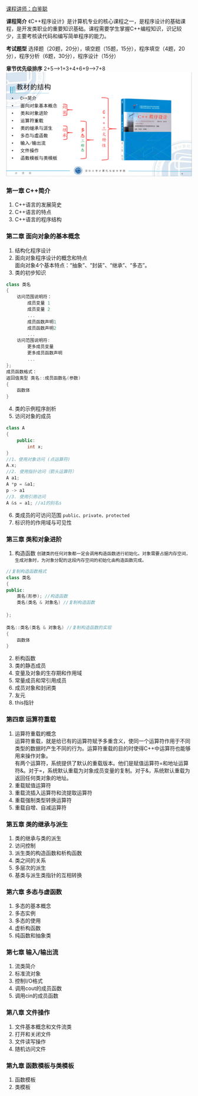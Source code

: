 [课程讲师：白鉴聪](https://csse.szu.edu.cn/pages/user/index?id=1214)

**课程简介**
《C++程序设计》是计算机专业的核心课程之一，是程序设计的基础课程，是开发类职业的重要知识基础。课程需要学生掌握C++编程知识，识记较少，主要考核读代码和编写简单程序的能力。

**考试题型**
选择题（20题，20分），填空题（15题，15分），程序填空（4题，20分），程序分析（6题，30分），程序设计（15分）

**章节优先级排序**
2+5-->1+3+4+6+9-->7+8
![image-20230305175320119](./assets/16780792181883.png)

### 第一章 C++简介
1. C++语言的发展简史
2. C++语言的特点
3. C++语言的程序结构

### 第二章 面向对象的基本概念
1. 结构化程序设计
2. 面向对象程序设计的概念和特点  
   面向对象4个基本特点：“抽象”、“封装”、“继承”、“多态”。  
3. 类的初步知识
```cpp
class 类名
{
    访问范围说明符：   
        成员变量 1
        成员变量 2
        ...
        成员函数声明1
        成员函数声明2
        ...
    访问范围说明符:
        更多成员变量
        更多成员函数声明
        ...
};
成员函数格式： 
返回值类型 类名::成员函数名(参数)
{
    函数体
}
```
4. 类的示例程序剖析
5. 访问对象的成员
```cpp
class A
{
    public:
        int x;
}
//1、使用对象访问 (点运算符)
A.x;
//2. 使用指针访问（箭头运算符）
A a1;
A *p = &a1;
p -> a1
//3. 使用引用访问
A &s = a1; //a1的别名s
```
6. 类成员的可访问范围
`public、private、protected`
7. 标识符的作用域与可见性
### 第三章 类和对象进阶
1. 构造函数
`创建类的任何对象都一定会调用构造函数进行初始化。对象需要占据内存空间，生成对象时，为对象分配的这段内存空间的初始化由构造函数完成。`  
```cpp
//复制构造函数格式
class 类名
{
public:
    类名(形参); //构造函数
    类名(类名 & 对象名) //复制构造函数
    
};

类名::类名(类名 & 对象名) //复制构造函数的实现
{
    函数体
}
```
2. 析构函数
3. 类的静态成员
4. 变量及对象的生存期和作用域
5. 常量成员和常引用成员
6. 成员对象和封闭类
7. 友元
8. this指针
### 第四章 运算符重载
1. 运算符重载的概念  
    运算符重载，就是给已有的运算符赋予多重含义，使同一个运算符作用于不同类型的数据时产生不同的行为。运算符重载的目的时使得C++中运算符也能够用来操作对象。  
    有两个运算符，系统提供了默认的重载版本。他们是赋值运算符=和地址运算符&。对于=，系统默认重载为对象成员变量的复制。对于&，系统默认重载为返回任何类对象的地址。  
2. 重载赋值运算符
3. 重载流插入运算符和流提取运算符
4. 重载强制类型转换运算符
5. 重载自增、自减运算符
### 第五章 类的继承与派生
1. 类的继承与类的派生
2. 访问控制
3. 派生类的构造函数和析构函数
4. 类之间的关系
5. 多层次的派生
6. 基类与派生类指针的互相转换
### 第六章 多态与虚函数
1. 多态的基本概念
2. 多态实例
3. 多态的使用
4. 虚析构函数
5. 纯函数和抽象类
### 第七章 输入/输出流
1. 流类简介
2. 标准流对象
3. 控制I/O格式
4. 调用cout的成员函数
5. 调用cin的成员函数
### 第八章 文件操作
1. 文件基本概念和文件流类
2. 打开和关闭文件
3. 文件读写操作
4. 随机访问文件
### 第九章 函数模板与类模板
1. 函数模板
2. 类模板


